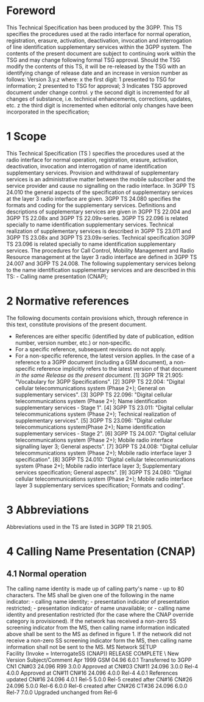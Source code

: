 # Foreword
This Technical Specification has been produced by the 3GPP.
This TS specifies the procedures used at the radio interface for normal
operation, registration, erasure, activation, deactivation, invocation and
interrogation of line identification supplementary services within the 3GPP
system.
The contents of the present document are subject to continuing work within the
TSG and may change following formal TSG approval. Should the TSG modify the
contents of this TS, it will be re-released by the TSG with an identifying
change of release date and an increase in version number as follows:
Version 3.y.z
where:
x the first digit:
1 presented to TSG for information;
2 presented to TSG for approval;
3 Indicates TSG approved document under change control.
y the second digit is incremented for all changes of substance, i.e. technical
enhancements, corrections, updates, etc.
z the third digit is incremented when editorial only changes have been
incorporated in the specification;
# 1 Scope
This Technical Specification (TS ) specifies the procedures used at the radio
interface for normal operation, registration, erasure, activation,
deactivation, invocation and interrogation of name identification
supplementary services. Provision and withdrawal of supplementary services is
an administrative matter between the mobile subscriber and the service
provider and cause no signalling on the radio interface.
In 3GPP TS 24.010 the general aspects of the specification of supplementary
services at the layer 3 radio interface are given. 3GPP TS 24.080 specifies
the formats and coding for the supplementary services.
Definitions and descriptions of supplementary services are given in 3GPP TS
22.004 and 3GPP TS 22.08x and 3GPP TS 22.09x‑series. 3GPP TS 22.096 is related
specially to name identification supplementary services.
Technical realization of supplementary services is described in 3GPP TS 23.011
and 3GPP TS 23.08x and 3GPP TS 23.09x‑series. Technical specification 3GPP TS
23.096 is related specially to name identification supplementary services.
The procedures for Call Control, Mobility Management and Radio Resource
management at the layer 3 radio interface are defined in 3GPP TS 24.007 and
3GPP TS 24.008.
The following supplementary services belong to the name identification
supplementary services and are described in this TS:
\- Calling name presentation (CNAP);
# 2 Normative references
The following documents contain provisions which, through reference in this
text, constitute provisions of the present document.
  * References are either specific (identified by date of publication, edition number, version number, etc.) or non‑specific.
  * For a specific reference, subsequent revisions do not apply.
  * For a non-specific reference, the latest version applies. In the case of a reference to a 3GPP document (including a GSM document), a non-specific reference implicitly refers to the latest version of that document _in the same Release as the present document_.
[1] 3GPP TR 21.905: \"Vocabulary for 3GPP Specifications\".
[2] 3GPP TS 22.004: \"Digital cellular telecommunications system (Phase 2+);
General on supplementary services\".
[3] 3GPP TS 22.096: \"Digital cellular telecommunications system (Phase 2+);
Name identification supplementary services ‑ Stage 1\".
[4] 3GPP TS 23.011: \"Digital cellular telecommunications system (Phase 2+);
Technical realization of supplementary services\".
[5] 3GPP TS 23.096: \"Digital cellular telecommunications system(Phase 2+);
Name identification supplementary services ‑ Stage 2\".
[6] 3GPP TS 24.007: \"Digital cellular telecommunications system (Phase 2+);
Mobile radio interface signalling layer 3; General aspects\".
[7] 3GPP TS 24.008: \"Digital cellular telecommunications system (Phase 2+);
Mobile radio interface layer 3 specification\".
[8] 3GPP TS 24.010: \"Digital cellular telecommunications system (Phase 2+);
Mobile radio interface layer 3; Supplementary services specification; General
aspects\".
[9] 3GPP TS 24.080: \"Digital cellular telecommunications system (Phase 2+);
Mobile radio interface layer 3 supplementary services specification; Formats
and coding\".
# 3 Abbreviations
Abbreviations used in the TS are listed in 3GPP TR 21.905.
# 4 Calling Name Presentation (CNAP)
## 4.1 Normal operation
The calling name identity is made up of calling party\'s name - up to 80
characters.
The MS shall be given one of the following in the name indicator:
\- calling name identity;
\- presentation indicator of presentation restricted;
\- presentation indicator of name unavailable; or
\- calling name identity and presentation restricted (for the case where the
CNAP override category is provisioned).
If the network has received a non-zero SS screening indicator from the MS,
then calling name information indicated above shall be sent to the MS as
defined in figure 1. If the network did not receive a non-zero SS screening
indicator form the MS, then calling name information shall not be sent to the
MS.
MS Network
SETUP
\
Facility (Invoke = InterrogateSS (CNAP))
RELEASE COMPLETE
\ New Version Subject/Comment Apr 1999 GSM
04.96 6.0.1 Transferred to 3GPP CN1 CN#03 24.096 R99 3.0.0 Approved at CN#03
CN#11 24.096 3.0.0 Rel-4 4.0.0 Approved at CN#11 CN#16 24.096 4.0.0 Rel-4
4.0.1 References updated CN#16 24.096 4.0.1 Rel-5 5.0.0 Rel-5 created after
CN#16 CN#26 24.096 5.0.0 Rel-6 6.0.0 Rel-6 created after CN#26 CT#36 24.096
6.0.0 Rel-7 7.0.0 Upgraded unchanged from Rel-6
